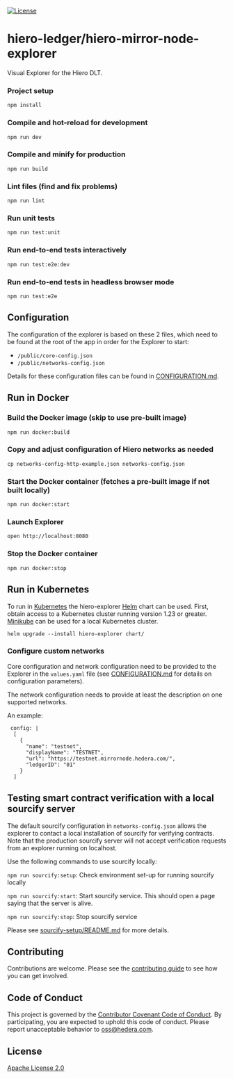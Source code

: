 [![License](https://img.shields.io/badge/License-Apache%202.0-blue.svg)](https://opensource.org/licenses/Apache-2.0)

# hiero-ledger/hiero-mirror-node-explorer

Visual Explorer for the Hiero DLT.

### Project setup
`npm install`

### Compile and hot-reload for development
`npm run dev`

### Compile and minify for production
`npm run build`

### Lint files (find and fix problems)
`npm run lint`

### Run unit tests
`npm run test:unit`

### Run end-to-end tests interactively
`npm run test:e2e:dev`

### Run end-to-end tests in headless browser mode
`npm run test:e2e`

## Configuration

The configuration of the explorer is based on these 2 files, which need to be found at the root of the app in order for the
Explorer to start:
- `/public/core-config.json`
- `/public/networks-config.json`

Details for these configuration files can be found in [CONFIGURATION.md](https://github.com/hashgraph/hedera-mirror-node-explorer/blob/main/CONFIGURATION.md).

## Run in Docker

### Build the Docker image (skip to use pre-built image)
`npm run docker:build`

### Copy and adjust configuration of Hiero networks as needed
`cp networks-config-http-example.json networks-config.json`

### Start the Docker container (fetches a pre-built image if not built locally)
`npm run docker:start`

### Launch Explorer
`open http://localhost:8080`

### Stop the Docker container
`npm run docker:stop`


## Run in Kubernetes

To run in [Kubernetes](https://kubernetes.io) the hiero-explorer [Helm](https://helm.sh) chart can be used. First,
obtain access to a Kubernetes cluster running version 1.23 or greater. [Minikube](https://minikube.sigs.k8s.io/docs/)
can be used for a local Kubernetes cluster.

`helm upgrade --install hiero-explorer chart/`

### Configure custom networks 

Core configuration and network configuration need to be provided to the Explorer in the `values.yaml` file 
(see [CONFIGURATION.md](https://github.com/hashgraph/hedera-mirror-node-explorer/blob/main/CONFIGURATION.md) for details on configuration parameters).

The network configuration needs to provide at least the description on one supported networks.

An example:
```
 config: |
  [
    {
      "name": "testnet",
      "displayName": "TESTNET",
      "url": "https://testnet.mirrornode.hedera.com/",
      "ledgerID": "01"
    }
  ]
```

## Testing smart contract verification with a local sourcify server

The default sourcify configuration in `networks-config.json` allows the explorer to contact a local installation of sourcify for verifying contracts.
Note that the production sourcify server will not accept verification requests from an explorer running on localhost.

Use the following commands to use sourcify locally:

`npm run sourcify:setup`: Check environment set-up for running sourcify locally

`npm run sourcify:start`: Start sourcify service. This should open a page saying that the server is alive.

`npm run sourcify:stop`: Stop sourcify service

Please see
[sourcify-setup/README.md](https://github.com/hashgraph/hedera-mirror-node-explorer/blob/main/sourcify-setup/README.md) for more details. 

## Contributing

Contributions are welcome. Please see the
[contributing guide](https://github.com/hashgraph/.github/blob/main/CONTRIBUTING.md)
to see how you can get involved.

## Code of Conduct

This project is governed by the
[Contributor Covenant Code of Conduct](https://github.com/hashgraph/.github/blob/main/CODE_OF_CONDUCT.md). By
participating, you are expected to uphold this code of conduct. Please report unacceptable behavior
to [oss@hedera.com](mailto:oss@hedera.com).

## License

[Apache License 2.0](LICENSE)
